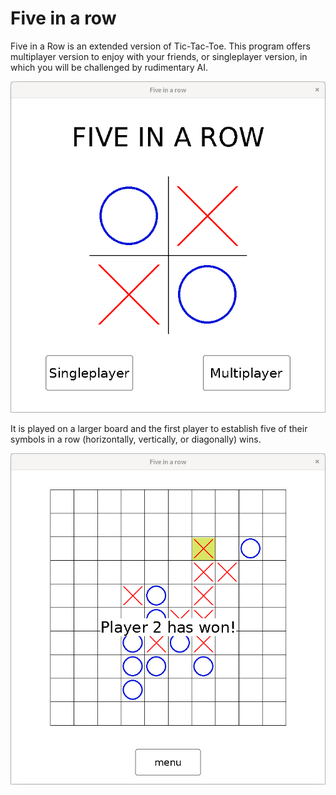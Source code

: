 # Five in a row

Five in a Row is an extended version of Tic-Tac-Toe. This program offers multiplayer version to enjoy with your friends, or singleplayer version, in which you will be challenged by rudimentary AI.

![](./Images/menu.png)

It is played on a larger board and the first player to establish five of their symbols in a row (horizontally, vertically, or diagonally) wins.

![](./Images/win.png)